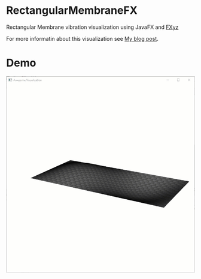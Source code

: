 # RectangularMembraneFX
Rectangular Membrane vibration visualization using JavaFX and [FXyz](https://github.com/FXyz/FXyz)


For more informatin about this visualization see [My blog post](http://rimdiary.com/math-visualization/).

# Demo

[![Demo](https://github.com/mhrimaz/RectangularMembraneFX/blob/master/demo.GIF)](https://vimeo.com/225109463)


